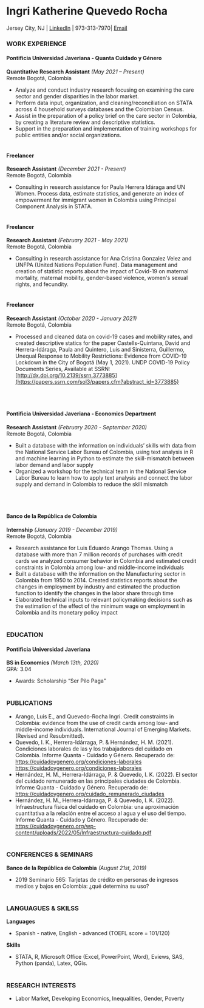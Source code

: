 # Ingri Katherine Quevedo Rocha

Jersey City, NJ | [LinkedIn](https://www.linkedin.com/in/ingri-katherine-quevedo-rocha-387661145/)  | 973-313-7970| [Email](katherinquevedo@gmail.com)

### WORK EXPERIENCE

#### Pontificia Universidad Javeriana - Quanta Cuidado y Género
**Quantitative Research Assistant** _(May 2021 – Present)_ <br>
Remote Bogotá, Colombia 
  - Analyze and conduct industry research focusing on examining the care sector and gender disparities in the labor market.
  - Perform data input, organization, and cleaning/reconciliation on STATA across 4 household surveys databases and the Colombian Census.
  - Assist in the preparation of a policy brief on the care sector in Colombia, by creating a literature review and descriptive statistics.
  - Support in the preparation and implementation of training workshops for public entities and/or social organizations.
<br><br>

#### Freelancer
**Research Assistant** _(December 2021 - Present)_ <br>
Remote Bogotá, Colombia 
  - Consulting in research assistance for Paula Herrera Idáraga and UN Women. Process data, estimate statistics, and generate an index of empowerment for immigrant women in Colombia using Principal Component Analysis in STATA.
<br><br>

#### Freelancer
**Research Assistant** _(February 2021 - May 2021)_ <br>
Remote Bogotá, Colombia 
  - Consulting in research assistance for Ana Cristina Gonzalez Velez and UNFPA (United Nations Population Fund). Data management and creation of statistic reports about the impact of Covid-19 on maternal mortality, maternal mobility, gender-based violence, women's sexual rights, and fecundity.
<br><br>

#### Freelancer
**Research Assistant** _(October 2020 - January 2021)_ <br>
Remote Bogotá, Colombia 
  - Processed and cleaned data on covid-19 cases and mobility rates, and created descriptive statics for the paper Castells-Quintana, David and Herrera-Idáraga, Paula and Quintero, Luis and Sinisterra, Guillermo, Unequal Response to Mobility Restrictions: Evidence from COVID-19 Lockdown in the City of Bogotá (May 1, 2021). UNDP COVID-19 Policy Documents Series, Available at SSRN: [http://dx.doi.org/10.2139/ssrn.3773885](https://papers.ssrn.com/sol3/papers.cfm?abstract_id=3773885)

<br><br>

#### Pontificia Universidad Javeriana - Economics Department
**Research Assistant** _(February 2020 - September 2020)_ <br>
Remote Bogotá, Colombia 
  - Built a database with the information on individuals’ skills with data from the National Service Labor Bureau of Colombia, using text analysis in R and machine learning in Python to estimate the skill-mismatch between labor demand and labor supply
  - Organized a workshop for the technical team in the National Service Labor Bureau to learn how to apply text analysis and connect the labor supply and demand in Colombia to reduce the skill mismatch

<br><br>

#### Banco de la República de Colombia
**Internship** _(January 2019 - December 2019)_ <br>
Remote Bogotá, Colombia 
  - Research assistance for Luis Eduardo Arango Thomas. Using a database with more than 7 million records of purchases with credit cards we analyzed consumer behavior in Colombia and estimated credit constraints in Colombia among low- and middle-income individuals
  - Built a database with the information on the Manufacturing sector in Colombia from 1950 to 2014. Created statistics reports about the changes in employment by industry and estimated the production function to identify the changes in the labor share through time
  - Elaborated technical inputs to relevant policymaking decisions such as the estimation of the effect of the minimum wage on employment in Colombia and its monetary policy impact
<br><br>

### EDUCATION

#### Pontificia Universidad Javeriana
**BS in Economics** _(March 13th, 2020)_ <br>
GPA: 3.04
  - Awards: Scholarship  “Ser Pilo Paga”
<br><br>

### PUBLICATIONS
- Arango, Luis E., and Quevedo-Rocha Ingri. Credit constraints in Colombia: evidence from the use of credit cards among low- and middle-income individuals. International Journal of Emerging Markets. (Revised and Resubmitted).
- Quevedo, I. K., Herrera-Idárraga, P. & Hernández, H. M. (2021). Condiciones laborales de las y los trabajadores del cuidado en Colombia. Informe Quanta - Cuidado y Género. Recuperado de:  https://cuidadoygenero.org/condiciones-laborales https://cuidadoygenero.org/condiciones-laborales
- Hernández, H. M., Herrera-Idárraga, P. & Quevedo, I. K. (2022). El sector del cuidado remunerado en las principales ciudades de Colombia. Informe Quanta - Cuidado y Género. Recuperado de: https://cuidadoygenero.org/cuidado_remunerado_ciudades 
- Hernández, H. M., Herrera-Idárraga, P. & Quevedo, I. K. (2022). Infraestructura física del cuidado en Colombia: una aproximación cuantitativa a la relación entre el acceso al agua y el uso del tiempo. Informe Quanta - Cuidado y Género. Recuperado de: https://cuidadoygenero.org/wp-content/uploads/2022/05/Infraestructura-cuidado.pdf 
<br><br>

### CONFERENCES & SEMINARS
**Banco de la República de Colombia** _(August 21st, 2019)_ <br>
  - 2019 Seminario 565: Tarjetas de crédito en personas de ingresos medios y bajos en Colombia: ¿qué determina su uso?
<br><br>

### LANGUAGUES & SKILSS
**Languages**
  - Spanish - native, English - advanced (TOEFL score = 101/120)

**Skills**
  - STATA, R, Microsoft Office (Excel, PowerPoint, Word), Eviews, SAS, Python (panda), Latex, QGis.
<br><br>

### RESEARCH INTERESTS
  - Labor Market, Developing Economics, Inequalities, Gender, Poverty
<br><br>

<!--
## PERSONAL REFERENCES

Luis Eduardo Arango Thomas
Investigador Principal
Unidad de Investigaciones
Gerencia Técnica 
Banco de la República de Colombia
Email: larangth@banrep.gov.co
Tel: (571) 343 06 76 Ext. 0676

Paula Herrera-Idárraga
Associate Professor
Faculty of Economics
Pontificia Universidad Javeriana
Email: pherrera@javeriana.edu.co
Tel: 320 83 20 Ext. 5180-5172

Veronica Perez
Pre-Doctoral Fellow
Department of Economics
Columbia University in the City of New York
Email: vp2465@columbia.edu
Tel: +1 (203) 970-0853
-->
